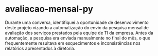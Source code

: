 # avaliacao-mensal-py

Durante uma conversa, identifiquei a oportunidade de desenvolvimento deste projeto vizando a automatização do envio da pesquisa mensal de avaliação dos serviços prestados pela equipe de TI da empresa. Antes da automação, a pesquisa era enviada manualmente no final do mês, o que frequentemente resultava em esquecimentos e inconsistências nos relatórios apresentados à diretoria.
